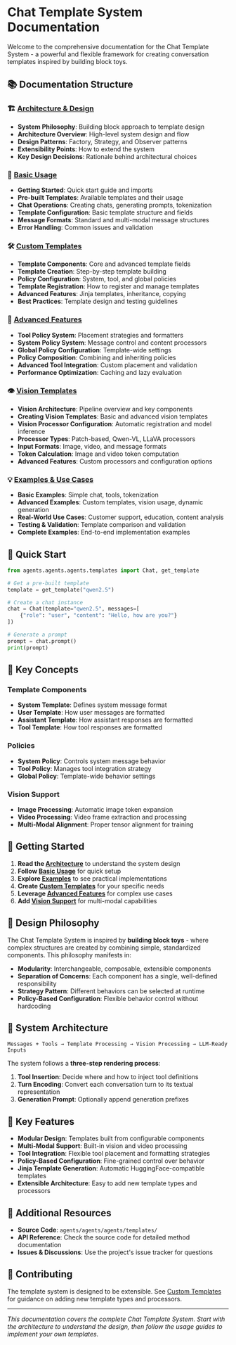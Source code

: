 # Chat Template System Documentation

Welcome to the comprehensive documentation for the Chat Template System - a powerful and flexible framework for creating conversation templates inspired by building block toys.

## 📚 Documentation Structure

### 🏗️ [Architecture & Design](./architecture.md)
- **System Philosophy**: Building block approach to template design
- **Architecture Overview**: High-level system design and flow
- **Design Patterns**: Factory, Strategy, and Observer patterns
- **Extensibility Points**: How to extend the system
- **Key Design Decisions**: Rationale behind architectural choices

### 🚀 [Basic Usage](./basic_usage.md)
- **Getting Started**: Quick start guide and imports
- **Pre-built Templates**: Available templates and their usage
- **Chat Operations**: Creating chats, generating prompts, tokenization
- **Template Configuration**: Basic template structure and fields
- **Message Formats**: Standard and multi-modal message structures
- **Error Handling**: Common issues and validation

### 🛠️ [Custom Templates](./custom_templates.md)
- **Template Components**: Core and advanced template fields
- **Template Creation**: Step-by-step template building
- **Policy Configuration**: System, tool, and global policies
- **Template Registration**: How to register and manage templates
- **Advanced Features**: Jinja templates, inheritance, copying
- **Best Practices**: Template design and testing guidelines

### 🔧 [Advanced Features](./advanced_features.md)
- **Tool Policy System**: Placement strategies and formatters
- **System Policy System**: Message control and content processors
- **Global Policy Configuration**: Template-wide settings
- **Policy Composition**: Combining and inheriting policies
- **Advanced Tool Integration**: Custom placement and validation
- **Performance Optimization**: Caching and lazy evaluation

### 👁️ [Vision Templates](./vision_templates.md)
- **Vision Architecture**: Pipeline overview and key components
- **Creating Vision Templates**: Basic and advanced vision templates
- **Vision Processor Configuration**: Automatic registration and model inference
- **Processor Types**: Patch-based, Qwen-VL, LLaVA processors
- **Input Formats**: Image, video, and message formats
- **Token Calculation**: Image and video token computation
- **Advanced Features**: Custom processors and configuration options

### 💡 [Examples & Use Cases](./examples.md)
- **Basic Examples**: Simple chat, tools, tokenization
- **Advanced Examples**: Custom templates, vision usage, dynamic generation
- **Real-World Use Cases**: Customer support, education, content analysis
- **Testing & Validation**: Template comparison and validation
- **Complete Examples**: End-to-end implementation examples

## 🎯 Quick Start

```python
from agents.agents.agents.templates import Chat, get_template

# Get a pre-built template
template = get_template("qwen2.5")

# Create a chat instance
chat = Chat(template="qwen2.5", messages=[
    {"role": "user", "content": "Hello, how are you?"}
])

# Generate a prompt
prompt = chat.prompt()
print(prompt)
```

## 🔑 Key Concepts

### Template Components
- **System Template**: Defines system message format
- **User Template**: How user messages are formatted
- **Assistant Template**: How assistant responses are formatted
- **Tool Template**: How tool responses are formatted

### Policies
- **System Policy**: Controls system message behavior
- **Tool Policy**: Manages tool integration strategy
- **Global Policy**: Template-wide behavior settings

### Vision Support
- **Image Processing**: Automatic image token expansion
- **Video Processing**: Video frame extraction and processing
- **Multi-Modal Alignment**: Proper tensor alignment for training

## 🚀 Getting Started

1. **Read the [Architecture](./architecture.md)** to understand the system design
2. **Follow [Basic Usage](./basic_usage.md)** for quick setup
3. **Explore [Examples](./examples.md)** to see practical implementations
4. **Create [Custom Templates](./custom_templates.md)** for your specific needs
5. **Leverage [Advanced Features](./advanced_features.md)** for complex use cases
6. **Add [Vision Support](./vision_templates.md)** for multi-modal capabilities

## 🎨 Design Philosophy

The Chat Template System is inspired by **building block toys** - where complex structures are created by combining simple, standardized components. This philosophy manifests in:

- **Modularity**: Interchangeable, composable, extensible components
- **Separation of Concerns**: Each component has a single, well-defined responsibility
- **Strategy Pattern**: Different behaviors can be selected at runtime
- **Policy-Based Configuration**: Flexible behavior control without hardcoding

## 🔧 System Architecture

```
Messages + Tools → Template Processing → Vision Processing → LLM-Ready Inputs
```

The system follows a **three-step rendering process**:
1. **Tool Insertion**: Decide where and how to inject tool definitions
2. **Turn Encoding**: Convert each conversation turn to its textual representation
3. **Generation Prompt**: Optionally append generation prefixes

## 🌟 Key Features

- **Modular Design**: Templates built from configurable components
- **Multi-Modal Support**: Built-in vision and video processing
- **Tool Integration**: Flexible tool placement and formatting strategies
- **Policy-Based Configuration**: Fine-grained control over behavior
- **Jinja Template Generation**: Automatic HuggingFace-compatible templates
- **Extensible Architecture**: Easy to add new template types and processors

## 📖 Additional Resources

- **Source Code**: `agents/agents/agents/templates/`
- **API Reference**: Check the source code for detailed method documentation
- **Issues & Discussions**: Use the project's issue tracker for questions

## 🤝 Contributing

The template system is designed to be extensible. See [Custom Templates](./custom_templates.md) for guidance on adding new template types and processors.

---

*This documentation covers the complete Chat Template System. Start with the architecture to understand the design, then follow the usage guides to implement your own templates.*
